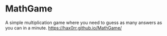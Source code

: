 # MathGame
A simple multiplication game where you need to guess as many answers as you can in a minute.
https://hax0rr.github.io/MathGame/
